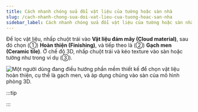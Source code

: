 ```yaml
---
title: Cách nhanh chóng sửa đổi vật liệu của tường hoặc sàn nhà
slug: /cach-nhanh-chong-sua-doi-vat-lieu-cua-tuong-hoac-san-nha
sidebar_label: Cách nhanh chóng sửa đổi vật liệu của tường hoặc sàn nhà
---
```


Để lọc vật liệu, nhấp chuột trái vào **Vật liệu đám mây (Cloud material)**, sau đó chọn (①) **Hoàn thiện (Finishing)**, và tiếp theo là (②) **Gạch men (Ceramic tile)**. Ở chế độ 3D, nhấp chuột trái và kéo texture vào sàn hoặc tường như trong ví dụ (③).

![Một người dùng đang điều hướng phần mềm thiết kế để chọn vật liệu hoàn thiện, cụ thể là gạch men, và áp dụng chúng vào sàn của mô hình phòng 3D.](https://storage.googleapis.com/jegavn_kb/image_jegavn/102.1.png)

:::tip

:::